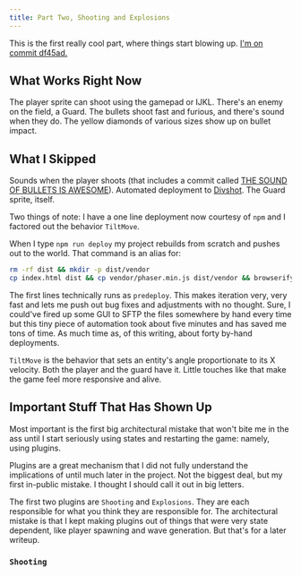 ```yaml
---
title: Part Two, Shooting and Explosions
---
```


This is the first really cool part, where things start blowing up. [I'm on commit df45ad.][sha2]

## What Works Right Now

The player sprite can shoot using the gamepad or IJKL. There's an enemy on the field, a Guard. The bullets shoot fast and furious, and there's sound when they do. The yellow diamonds of various sizes show up on bullet impact.

## What I Skipped

Sounds when the player shoots (that includes a commit called [THE SOUND OF BULLETS IS AWESOME][soundofbullets]). Automated deployment to [Divshot][divshot]. The Guard sprite, itself.

Two things of note: I have a one line deployment now courtesy of `npm` and I factored out the behavior `TiltMove`.

When I type `npm run deploy` my project rebuilds from scratch and pushes out to the world. That command is an alias for:

```bash
rm -rf dist && mkdir -p dist/vendor
cp index.html dist && cp vendor/phaser.min.js dist/vendor && browserify src/game.js -o dist/game.js && cp -R media dist/media && divshot push
```

The first lines technically runs as `predeploy`. This makes iteration very, very fast and lets me push out bug fixes and adjustments with no thought. Sure, I could've fired up some GUI to SFTP the files somewhere by hand every time but this tiny piece of automation took about five minutes and has saved me tons of time. As much time as, of this writing, about forty by-hand deployments.

`TiltMove` is the behavior that sets an entity's angle proportionate to its X velocity. Both the player and the guard have it. Little touches like that make the game feel more responsive and alive.

## Important Stuff That Has Shown Up

Most important is the first big architectural mistake that won't bite me in the ass until I start seriously using states and restarting the game: namely, using plugins.

Plugins are a great mechanism that I did not fully understand the implications of until much later in the project. Not the biggest deal, but my first in-public mistake. I thought I should call it out in big letters.

The first two plugins are `Shooting` and `Explosions`. They are each responsible for what you think they are responsible for. The architectural mistake is that I kept making plugins out of things that were very state dependent, like player spawning and wave generation. But that's for a later writeup.

### `Shooting`

  [sha2]: https://github.com/drhayes/blaster/tree/df45ada58cc9431b4ce4008d63fb4f87fd43cb1d/src
  [soundofbullets]: https://github.com/drhayes/blaster/tree/5dd40d31453fe65c6f0e6756f3c29adb6ccb1ce9
  [Divshot]: https://divshot.com/
